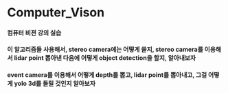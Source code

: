# Computer_Vison
#### 컴퓨터 비젼 강의 실습
#### 이 알고리즘들 사용해서, stereo camera에는 어떻게 쓸지, stereo camera를 이용해서 lidar point 뽑아낸 다음에 어떻게 object detection을 할지, 알아내보자
#### event camera를 이용해서 어떻게 depth를 뽑고, lidar point를 뽑아내고, 그걸 어떻게 yolo 3d를 돌릴 것인지 알아보자

